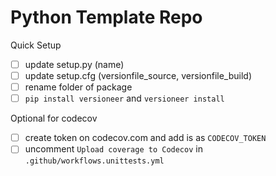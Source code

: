 # Python Template Repo
Quick Setup
- [ ] update setup.py (name)
- [ ] update setup.cfg (versionfile_source, versionfile_build)
- [ ] rename folder of package
- [ ] `pip install versioneer` and `versioneer install`

Optional for codecov
- [ ] create token on codecov.com and add is as `CODECOV_TOKEN`
- [ ] uncomment `Upload coverage to Codecov` in `.github/workflows.unittests.yml`